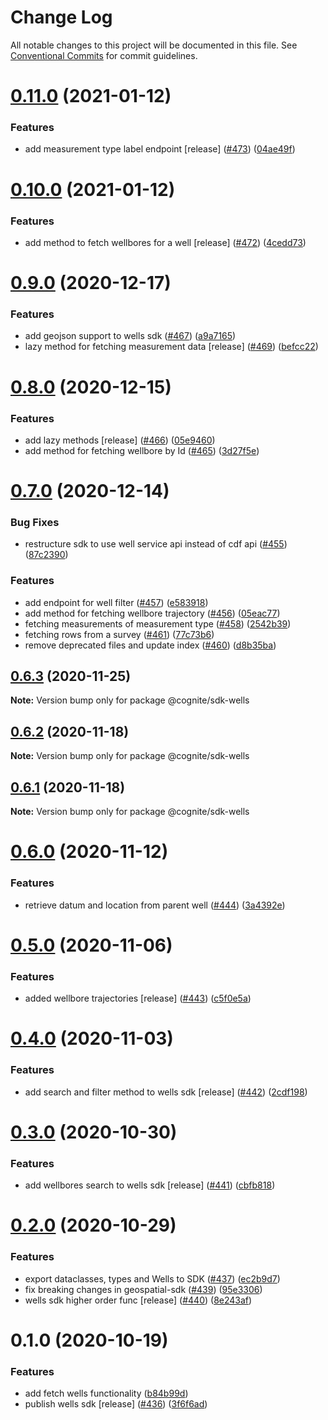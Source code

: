 # Change Log

All notable changes to this project will be documented in this file.
See [Conventional Commits](https://conventionalcommits.org) for commit guidelines.

# [0.11.0](https://github.com/cognitedata/cognite-sdk-js/compare/@cognite/sdk-wells@0.10.0...@cognite/sdk-wells@0.11.0) (2021-01-12)


### Features

* add measurement type label endpoint [release] ([#473](https://github.com/cognitedata/cognite-sdk-js/issues/473)) ([04ae49f](https://github.com/cognitedata/cognite-sdk-js/commit/04ae49fe9d104e031d79a5d3a424ebfbe505ab47))





# [0.10.0](https://github.com/cognitedata/cognite-sdk-js/compare/@cognite/sdk-wells@0.9.0...@cognite/sdk-wells@0.10.0) (2021-01-12)


### Features

* add method to fetch wellbores for a well [release] ([#472](https://github.com/cognitedata/cognite-sdk-js/issues/472)) ([4cedd73](https://github.com/cognitedata/cognite-sdk-js/commit/4cedd73eb5c69301da022a2259a8eb397fec32a3))





# [0.9.0](https://github.com/cognitedata/cognite-sdk-js/compare/@cognite/sdk-wells@0.8.0...@cognite/sdk-wells@0.9.0) (2020-12-17)


### Features

* add geojson support to wells sdk ([#467](https://github.com/cognitedata/cognite-sdk-js/issues/467)) ([a9a7165](https://github.com/cognitedata/cognite-sdk-js/commit/a9a716535406eb771c94b06a6d555d163432caa8))
* lazy method for fetching measurement data [release] ([#469](https://github.com/cognitedata/cognite-sdk-js/issues/469)) ([befcc22](https://github.com/cognitedata/cognite-sdk-js/commit/befcc22f2fba8ebf40297a077261e380b424a5db))





# [0.8.0](https://github.com/cognitedata/cognite-sdk-js/compare/@cognite/sdk-wells@0.7.0...@cognite/sdk-wells@0.8.0) (2020-12-15)


### Features

* add lazy methods [release] ([#466](https://github.com/cognitedata/cognite-sdk-js/issues/466)) ([05e9460](https://github.com/cognitedata/cognite-sdk-js/commit/05e9460475c1b2cd98f3284531528a0af1a1c091))
* add method for fetching wellbore by Id ([#465](https://github.com/cognitedata/cognite-sdk-js/issues/465)) ([3d27f5e](https://github.com/cognitedata/cognite-sdk-js/commit/3d27f5eed50a86e5c485b2bda2c2bfbb073a7d5c))





# [0.7.0](https://github.com/cognitedata/cognite-sdk-js/compare/@cognite/sdk-wells@0.6.3...@cognite/sdk-wells@0.7.0) (2020-12-14)


### Bug Fixes

* restructure sdk to use well service api instead of cdf api ([#455](https://github.com/cognitedata/cognite-sdk-js/issues/455)) ([87c2390](https://github.com/cognitedata/cognite-sdk-js/commit/87c23900ec8c9b21987119308d426ffe64bc4244))


### Features

* add endpoint for well filter ([#457](https://github.com/cognitedata/cognite-sdk-js/issues/457)) ([e583918](https://github.com/cognitedata/cognite-sdk-js/commit/e5839180596ae589072d9add27b6c6894f4e4d9c))
* add method for fetching wellbore trajectory ([#456](https://github.com/cognitedata/cognite-sdk-js/issues/456)) ([05eac77](https://github.com/cognitedata/cognite-sdk-js/commit/05eac77f5fa456c6864d29e9b5c99e9bdbc9628a))
* fetching measurements of measurement type ([#458](https://github.com/cognitedata/cognite-sdk-js/issues/458)) ([2542b39](https://github.com/cognitedata/cognite-sdk-js/commit/2542b397777bd8def1ce1c25c78f11c260cccd38))
* fetching rows from a survey ([#461](https://github.com/cognitedata/cognite-sdk-js/issues/461)) ([77c73b6](https://github.com/cognitedata/cognite-sdk-js/commit/77c73b693e8c5d38500ac9b654d58d6a24b17c21))
* remove deprecated files and update index ([#460](https://github.com/cognitedata/cognite-sdk-js/issues/460)) ([d8b35ba](https://github.com/cognitedata/cognite-sdk-js/commit/d8b35ba86153c9376722062b513c1d7a5b1d91a3))





## [0.6.3](https://github.com/cognitedata/cognite-sdk-js/compare/@cognite/sdk-wells@0.6.2...@cognite/sdk-wells@0.6.3) (2020-11-25)

**Note:** Version bump only for package @cognite/sdk-wells





## [0.6.2](https://github.com/cognitedata/cognite-sdk-js/compare/@cognite/sdk-wells@0.6.1...@cognite/sdk-wells@0.6.2) (2020-11-18)

**Note:** Version bump only for package @cognite/sdk-wells





## [0.6.1](https://github.com/cognitedata/cognite-sdk-js/compare/@cognite/sdk-wells@0.6.0...@cognite/sdk-wells@0.6.1) (2020-11-18)

**Note:** Version bump only for package @cognite/sdk-wells





# [0.6.0](https://github.com/cognitedata/cognite-sdk-js/compare/@cognite/sdk-wells@0.5.0...@cognite/sdk-wells@0.6.0) (2020-11-12)


### Features

* retrieve datum and location from parent well ([#444](https://github.com/cognitedata/cognite-sdk-js/issues/444)) ([3a4392e](https://github.com/cognitedata/cognite-sdk-js/commit/3a4392ed0a3d993de1e2038d1d9b6df0856c96bf))





# [0.5.0](https://github.com/cognitedata/cognite-sdk-js/compare/@cognite/sdk-wells@0.4.0...@cognite/sdk-wells@0.5.0) (2020-11-06)


### Features

* added wellbore trajectories [release] ([#443](https://github.com/cognitedata/cognite-sdk-js/issues/443)) ([c5f0e5a](https://github.com/cognitedata/cognite-sdk-js/commit/c5f0e5a9ff5adca192316d882ffb655711420876))





# [0.4.0](https://github.com/cognitedata/cognite-sdk-js/compare/@cognite/sdk-wells@0.3.0...@cognite/sdk-wells@0.4.0) (2020-11-03)


### Features

* add search and filter method to wells sdk [release] ([#442](https://github.com/cognitedata/cognite-sdk-js/issues/442)) ([2cdf198](https://github.com/cognitedata/cognite-sdk-js/commit/2cdf1984e973c306525e0f9a8d5952d248728c11))





# [0.3.0](https://github.com/cognitedata/cognite-sdk-js/compare/@cognite/sdk-wells@0.2.0...@cognite/sdk-wells@0.3.0) (2020-10-30)


### Features

* add wellbores search to wells sdk [release] ([#441](https://github.com/cognitedata/cognite-sdk-js/issues/441)) ([cbfb818](https://github.com/cognitedata/cognite-sdk-js/commit/cbfb818c65ca4bfc7a7a1ebe17dc5f9383d7f127))





# [0.2.0](https://github.com/cognitedata/cognite-sdk-js/compare/@cognite/sdk-wells@0.1.0...@cognite/sdk-wells@0.2.0) (2020-10-29)


### Features

* export dataclasses, types and Wells to SDK ([#437](https://github.com/cognitedata/cognite-sdk-js/issues/437)) ([ec2b9d7](https://github.com/cognitedata/cognite-sdk-js/commit/ec2b9d7837a0957f66badc113917432028f047a8))
* fix breaking changes in geospatial-sdk ([#439](https://github.com/cognitedata/cognite-sdk-js/issues/439)) ([95e3306](https://github.com/cognitedata/cognite-sdk-js/commit/95e33068f8c824600f3a20b87471c3589de85e3b))
* wells sdk higher order func [release] ([#440](https://github.com/cognitedata/cognite-sdk-js/issues/440)) ([8e243af](https://github.com/cognitedata/cognite-sdk-js/commit/8e243aff3318cb97adecdb9f6803a945f78a5de3))





# 0.1.0 (2020-10-19)


### Features

* add fetch wells functionality ([b84b99d](https://github.com/cognitedata/cognite-sdk-js/commit/b84b99d7764b608a0b873040717eda9794f6ad49))
* publish wells sdk [release] ([#436](https://github.com/cognitedata/cognite-sdk-js/issues/436)) ([3f6f6ad](https://github.com/cognitedata/cognite-sdk-js/commit/3f6f6ad252a3ef970aaf675a205b4f470efe8364))
